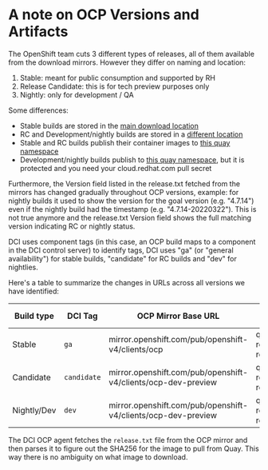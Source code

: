 # A note on OCP Versions and Artifacts

The OpenShift team cuts 3 different types of releases, all of them available from the download mirrors. However they differ on naming and location:

1. Stable: meant for public consumption and supported by RH
2. Release Candidate: this is for tech preview purposes only
3. Nightly: only for development / QA

Some differences:

* Stable builds are stored in the [main download
  location](https://mirror.openshift.com/pub/openshift-v4/clients/ocp)
* RC and Development/nightly builds are stored in a [different
  location](https://mirror.openshift.com/pub/openshift-v4/clients/ocp-dev-preview)
* Stable and RC builds publish their container images to [this quay
  namespace](https://quay.io/openshift-release-dev/ocp-release)
* Development/nightly builds publish to [this quay
  namespace](https://quay.io/openshift-release-dev/ocp-release-nightly), but it
  is protected and you need your cloud.redhat.com pull secret

Furthermore, the Version field listed in the release.txt fetched from the
mirrors has changed gradually throughout OCP versions, example: for nightly
builds it used to show the version for the goal version (e.g. "4.7.14") even if
the nightly build had the timestamp (e.g. "4.7.14-20220322"). This is not true
anymore and the release.txt Version field shows the full matching version
indicating RC or nightly status.

DCI uses component tags (in this case, an OCP build maps to a component in the
DCI control server) to identify tags, DCI uses "ga" (or "general availability")
for stable builds, "candidate" for RC builds and "dev" for nightlies.

Here's a table to summarize the changes in URLs across all versions we have
identified:

| Build type    | DCI Tag   | OCP Mirror Base URL                                          | Quay.io Namespace |
|---------------|---------------|-------------------------------------------------------|-------------------|
| Stable        | `ga`          | mirror.openshift.com/pub/openshift-v4/clients/ocp             | quay.io/openshift-release-dev/ocp-release         |
| Candidate     | `candidate`   | mirror.openshift.com/pub/openshift-v4/clients/ocp-dev-preview | quay.io/openshift-release-dev/ocp-release         |
| Nightly/Dev   | `dev`         | mirror.openshift.com/pub/openshift-v4/clients/ocp-dev-preview | quay.io/openshift-release-dev/ocp-release-nightly |

The DCI OCP agent fetches the `release.txt` file from the OCP mirror and then
parses it to figure out the SHA256 for the image to pull from Quay. This way
there is no ambiguity on what image to download.
